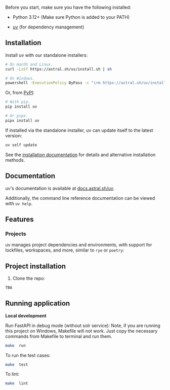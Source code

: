
Before you start, make sure you have the following installed:

- Python 3.12+ (Make sure Python is added to your PATH)

- [uv](https://docs.astral.sh/uv/getting-started/) (for dependency management)
## Installation

Install uv with our standalone installers:

```bash
# On macOS and Linux.
curl -LsSf https://astral.sh/uv/install.sh | sh
```

```bash
# On Windows.
powershell -ExecutionPolicy ByPass -c "irm https://astral.sh/uv/install.ps1 | iex"
```

Or, from [PyPI](https://pypi.org/project/uv/):

```bash
# With pip.
pip install uv
```

```bash
# Or pipx.
pipx install uv
```

If installed via the standalone installer, uv can update itself to the latest version:

```bash
uv self update
```

See the [installation documentation](https://docs.astral.sh/uv/getting-started/installation/) for
details and alternative installation methods.

## Documentation

uv's documentation is available at [docs.astral.sh/uv](https://docs.astral.sh/uv).

Additionally, the command line reference documentation can be viewed with `uv help`.

## Features

### Projects

uv manages project dependencies and environments, with support for lockfiles, workspaces, and more,
similar to `rye` or `poetry`:


## Project installation

1. Clone the repo:

```bash
TBA
```

## Running application

**Local development**

Run FastAPI in debug mode (without solr service):
Note, if you are running this project on Windows, Makefile will not work.
Just copy the necessary commands from Makefile to terminal and run them.

```bash
make  run
```

To run the test cases:

```bash
make  test
```

To lint:

```bash
make  lint
```
